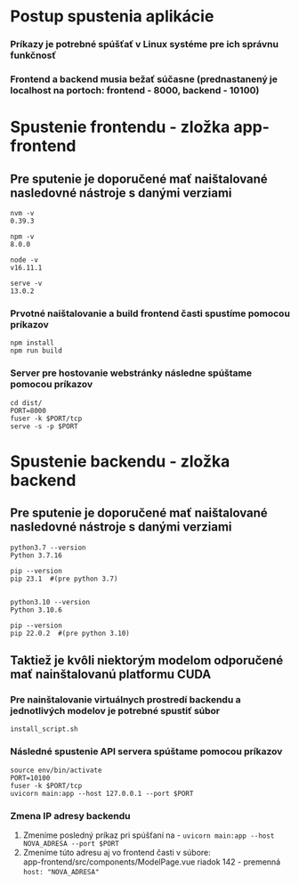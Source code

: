 # Postup spustenia aplikácie
### Príkazy je potrebné spúšťať v Linux systéme pre ich správnu funkčnosť
### Frontend a backend musia bežať súčasne (prednastanený je localhost na portoch: frontend - 8000, backend - 10100) 

# Spustenie frontendu - zložka app-frontend

## Pre sputenie je doporučené mať naištalované nasledovné nástroje s danými verziami
```
nvm -v
0.39.3

npm -v
8.0.0

node -v
v16.11.1

serve -v
13.0.2

```

### Prvotné naištalovanie a build frontend časti spustíme pomocou príkazov
```
npm install
npm run build
```

### Server pre hostovanie webstránky následne spúštame pomocou príkazov
```
cd dist/
PORT=8000
fuser -k $PORT/tcp
serve -s -p $PORT
```

# Spustenie backendu - zložka backend

## Pre sputenie je doporučené mať naištalované nasledovné nástroje s danými verziami
```
python3.7 --version
Python 3.7.16

pip --version                                           
pip 23.1  #(pre python 3.7)


python3.10 --version
Python 3.10.6

pip --version 
pip 22.0.2  #(pre python 3.10)
```

## Taktiež je kvôli niektorým modelom odporučené mať nainštalovanú platformu CUDA

### Pre nainštalovanie virtuálnych prostredí backendu a jednotlivých modelov je potrebné spustiť súbor
```
install_script.sh
```

### Následné spustenie API servera spúštame pomocou príkazov
```
source env/bin/activate
PORT=10100
fuser -k $PORT/tcp
uvicorn main:app --host 127.0.0.1 --port $PORT 
```

### Zmena IP adresy backendu

1. Zmeníme posledný príkaz pri spúšťaní na -  ```uvicorn main:app --host NOVA_ADRESA --port $PORT```
2. Zmeníme túto adresu aj vo frontend časti v súbore: <br /> 
app-frontend/src/components/ModelPage.vue riadok 142 - premenná ```host: "NOVA_ADRESA"```
